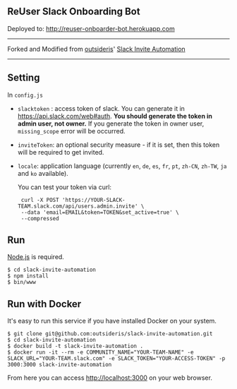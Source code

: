 ReUser Slack Onboarding Bot
-----

Deployed to: <http://reuser-onboarder-bot.herokuapp.com>

___

Forked and Modified from [outsideris](https://github.com/outsideris/)' [Slack Invite Automation](https://github.com/outsideris/slack-invite-automation "github/outsideris/slack-invite-automation")

___


## Setting
In `config.js`

* `slacktoken` : access token of slack.
  You can generate it in <https://api.slack.com/web#auth>.
  **You should generate the token in admin user, not owner.**
  If you generate the token in owner user, `missing_scope` error will be occurred.
* `inviteToken`: an optional security measure - if it is set, then this token will be required to get invited.
* `locale`: application language (currently `en`, `de`, `es`, `fr`, `pt`, `zh-CN`, `zh-TW`, `ja` and `ko` available).

  You can test your token via curl:

  ```shell
   curl -X POST 'https://YOUR-SLACK-TEAM.slack.com/api/users.admin.invite' \
   --data 'email=EMAIL&token=TOKEN&set_active=true' \
   --compressed
  ```

## Run
[Node.js](http://nodejs.org/) is required.

```command-line
$ cd slack-invite-automation
$ npm install
$ bin/www
```




## Run with Docker

It's easy to run this service if you have installed Docker on your system.

```command-line
$ git clone git@github.com:outsideris/slack-invite-automation.git
$ cd slack-invite-automation
$ docker build -t slack-invite-automation .
$ docker run -it --rm -e COMMUNITY_NAME="YOUR-TEAM-NAME" -e SLACK_URL="YOUR-TEAM.slack.com" -e SLACK_TOKEN="YOUR-ACCESS-TOKEN" -p 3000:3000 slack-invite-automation
```
From here you can access <http://localhost:3000> on your web browser.